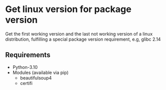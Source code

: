 # Get linux version for package version

Get the first working version and the last not working version of a linux distribution, fulfilling a special package version requirement, e.g, glibc 2.14

## Requirements
- Python-3.10
- Modules (available via pip)
  - beautifulsoup4
  - certifi
